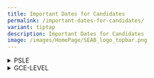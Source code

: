 ```yaml
---
title: Important Dates for Candidates
permalink: /important-dates-for-candidates/
variant: tiptap
description: Important Dates for Candidates
image: /images/HomePage/SEAB_logo_topbar.png
---
```

<div data-type="detailGroup" class="isomer-accordion isomer-accordion-white">
<details class="isomer-details">
<summary>PSLE</summary>
<div data-type="detailsContent" class="isomer-details-content">
<table style="minWidth: 50px">
<colgroup>
<col>
<col>
</colgroup>
<tbody>
<tr>
<th rowspan="1" colspan="1">
<p>Event</p>
</th>
<th rowspan="1" colspan="1">
<p>Dates</p>
</th>
</tr>
<tr>
<td rowspan="1" colspan="1">
<p>Examination Calendar 2024</p>
</td>
<td rowspan="1" colspan="1">
<p><a href="/files/Timetable/2024_psle_exam_timetable.pdf" rel="noopener noreferrer nofollow" target="_blank">Calendar</a>
</p>
</td>
</tr>
<tr>
<td rowspan="1" colspan="1">
<p>2024 Marking Exercise</p>
</td>
<td rowspan="1" colspan="1">
<p>Mon, 14 October&nbsp;– Wed, 16 October 2024</p>
</td>
</tr>
<tr>
<td rowspan="1" colspan="1">
<p>Date of 2024 Results Release^</p>
</td>
<td rowspan="1" colspan="1">
<p>Wed, 20 November – Fri, 22 November 2024</p>
</td>
</tr>
</tbody>
</table>
<p></p>
</div>
</details>
<details class="isomer-details">
<summary>GCE-LEVEL</summary>
<div data-type="detailsContent" class="isomer-details-content">
<table style="minWidth: 125px">
<colgroup>
<col>
<col>
<col>
<col>
<col>
</colgroup>
<tbody>
<tr>
<th rowspan="1" colspan="1">
<p>Event</p>
</th>
<th rowspan="1" colspan="1">
<p>GCE N(A)-
<br>and
<br>N(T)- Levels</p>
</th>
<th rowspan="1" colspan="1">
<p>GCE O-Level</p>
</th>
<th rowspan="1" colspan="1">
<p>GCE A-Level</p>
</th>
<th rowspan="1" colspan="1">
<p>(Applicable to GCE O- and A-Levels only)
<br>Mid-Year MTL/MTLB</p>
</th>
</tr>
<tr>
<td rowspan="1" colspan="1">
<p><strong>Examination Timetable 2024</strong>
</p>
</td>
<td rowspan="1" colspan="1">
<p><a href="/files/Timetable/gce_n_level_exam_timetable_for_publication_as_at_24_may.pdf" rel="noopener noreferrer nofollow" target="_blank">Timetable</a>
</p>
<p>(Updated as at 24 May 2024)</p>
</td>
<td rowspan="1" colspan="1">
<p><a href="/files/Timetable/gce_o_level_exam_timetable_as_at_24_may_2024_for_publication.pdf" rel="noopener noreferrer nofollow" target="_blank">Timetable</a>
</p>
<p>(Updated as at 24 May 2024)</p>
</td>
<td rowspan="1" colspan="1">
<p><a href="/files/Timetable/gce_a_level_timetable_26_april_2024_for_publication.pdf" rel="noopener noreferrer nofollow" target="_blank">Timetable</a>
</p>
<p>(Updated as at 26 April 2024)</p>
</td>
<td rowspan="1" colspan="1">
<p>-</p>
</td>
</tr>
<tr>
<td rowspan="1" colspan="1">
<p><strong>Deadline for Withdrawal</strong>
</p>
</td>
<td rowspan="1" colspan="3">
<p>2 September 2024</p>
</td>
<td rowspan="1" colspan="1">
<p>-</p>
</td>
</tr>
<tr>
<td rowspan="1" colspan="1">
<p><strong>Issue of Mid-Year Examination Entry Proof*</strong>
</p>
</td>
<td rowspan="1" colspan="3">
<p>16 May 2024</p>
</td>
<td rowspan="1" colspan="1">
<p>-</p>
</td>
</tr>
<tr>
<td rowspan="1" colspan="1">
<p><strong>Issue of Science Practical Examination Schedule*</strong>
</p>
</td>
<td rowspan="1" colspan="1">
<p>-</p>
</td>
<td rowspan="1" colspan="2">
<p>At least 7 days before examination</p>
</td>
<td rowspan="1" colspan="1">
<p>-</p>
</td>
</tr>
<tr>
<td rowspan="1" colspan="1">
<p><strong>Issue of Year-End Examination Entry Proof*</strong>
</p>
</td>
<td rowspan="1" colspan="3">
<p>24 June 2024</p>
</td>
<td rowspan="1" colspan="1">
<p>-</p>
</td>
</tr>
<tr>
<td rowspan="1" colspan="1">
<p><strong>Date of 2024 Results Release^</strong>
</p>
</td>
<td rowspan="1" colspan="1">
<p>16&nbsp;– 18 December 2024</p>
</td>
<td rowspan="1" colspan="1">
<p>10 – 14 January 2025</p>
</td>
<td rowspan="1" colspan="1">
<p>21&nbsp;– 25 February 2025</p>
</td>
<td rowspan="1" colspan="1">
<p>22 – 26 August 2024</p>
</td>
</tr>
</tbody>
</table>
<p>*<a href="https://form.gov.sg/#!/5dc02f345f93b5001904159d" rel="noopener noreferrer nofollow" target="_blank"><u>Contact SEAB</u></a>&nbsp;if
you have not received the following by the dates indicated:
<br><strong>Mid-Year Examination</strong>  <strong>Entry Proof</strong> - 21
May 2024
<br><strong>Science Practical Examination</strong>  <strong>Schedule </strong>-
7 days before the examination date
<br><strong>Year-End Examination</strong>  <strong>Entry Proof</strong> - 27
June 2024
<br>
<br>^The actual date of the results release can only be confirmed when all
processes have been completed. Once the date has been confirmed, it would
be announced through the media.</p>
</div>
</details>
</div>
<p></p>